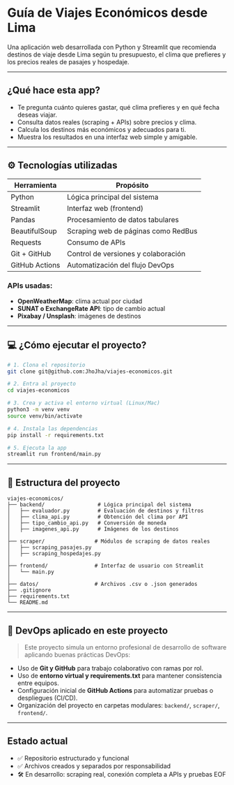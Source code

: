 # Guía de Viajes Económicos desde Lima

Una aplicación web desarrollada con Python y Streamlit que recomienda destinos de viaje desde Lima según tu presupuesto, el clima que prefieres y los precios reales de pasajes y hospedaje.

---

## ¿Qué hace esta app?

- Te pregunta cuánto quieres gastar, qué clima prefieres y en qué fecha deseas viajar.
- Consulta datos reales (scraping + APIs) sobre precios y clima.
- Calcula los destinos más económicos y adecuados para ti.
- Muestra los resultados en una interfaz web simple y amigable.

---

## ⚙️ Tecnologías utilizadas

| Herramienta       | Propósito                                |
|-------------------|-------------------------------------------|
| Python            | Lógica principal del sistema              |
| Streamlit         | Interfaz web (frontend)                   |
| Pandas            | Procesamiento de datos tabulares          |
| BeautifulSoup     | Scraping web de páginas como RedBus       |
| Requests          | Consumo de APIs                           |
| Git + GitHub      | Control de versiones y colaboración       |
| GitHub Actions    | Automatización del flujo DevOps           |

### APIs usadas:
- **OpenWeatherMap**: clima actual por ciudad
- **SUNAT o ExchangeRate API**: tipo de cambio actual
- **Pixabay / Unsplash**: imágenes de destinos

---

## 💻 ¿Cómo ejecutar el proyecto?

```bash
# 1. Clona el repositorio
git clone git@github.com:JhoJha/viajes-economicos.git

# 2. Entra al proyecto
cd viajes-economicos

# 3. Crea y activa el entorno virtual (Linux/Mac)
python3 -m venv venv
source venv/bin/activate

# 4. Instala las dependencias
pip install -r requirements.txt

# 5. Ejecuta la app
streamlit run frontend/main.py
```

---

## 📂 Estructura del proyecto

```
viajes-economicos/
├── backend/                 # Lógica principal del sistema
│   ├── evaluador.py         # Evaluación de destinos y filtros
│   ├── clima_api.py         # Obtención del clima por API
│   ├── tipo_cambio_api.py   # Conversión de moneda
│   ├── imagenes_api.py      # Imágenes de los destinos
│
├── scraper/                # Módulos de scraping de datos reales
│   ├── scraping_pasajes.py
│   ├── scraping_hospedajes.py
│
├── frontend/               # Interfaz de usuario con Streamlit
│   └── main.py
│
├── datos/                  # Archivos .csv o .json generados
├── .gitignore
├── requirements.txt
└── README.md
```

---

## 🔄 DevOps aplicado en este proyecto

> Este proyecto simula un entorno profesional de desarrollo de software aplicando buenas prácticas DevOps:

- Uso de **Git y GitHub** para trabajo colaborativo con ramas por rol.
- Uso de **entorno virtual y requirements.txt** para mantener consistencia entre equipos.
- Configuración inicial de **GitHub Actions** para automatizar pruebas o despliegues (CI/CD).
- Organización del proyecto en carpetas modulares: `backend/`, `scraper/`, `frontend/`.

---

## Estado actual

- ✅ Repositorio estructurado y funcional
- ✅ Archivos creados y separados por responsabilidad
- 🛠️ En desarrollo: scraping real, conexión completa a APIs y pruebas
EOF
